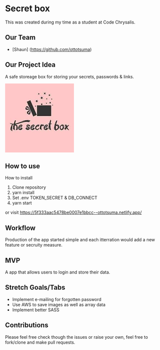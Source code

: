 # Secret box

This was created during my time as a student at Code Chrysalis.

## Our Team

- [Shaun] (https://github.com/ottotsuma)

## Our Project Idea

A safe storeage box for storing your secrets, passwords & links.

![Alt text](client/src/Group1.png?raw=true "Title")

## How to use

How to install
1. Clone repository
2. yarn install
3. Set .env TOKEN_SECRET & DB_CONNECT
4. yarn start

or visit https://5f333aac5478be0007e1bbcc--ottotsuma.netlify.app/

## Workflow

Production of the app started simple and each itterration would add a new feature or secruity measure. 

## MVP

A app that allows users to login and store their data.

## Stretch Goals/Tabs

- Implement e-mailing for forgotten password
- Use AWS to save images as well as array data
- Implement better SASS 

## Contributions

Please feel free check though the issues or raise your own, feel free to fork/clone and make pull requests. 

